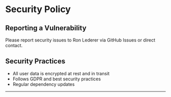 # Security Policy

## Reporting a Vulnerability
Please report security issues to Ron Lederer via GitHub Issues or direct contact.

## Security Practices
- All user data is encrypted at rest and in transit
- Follows GDPR and best security practices
- Regular dependency updates

---
